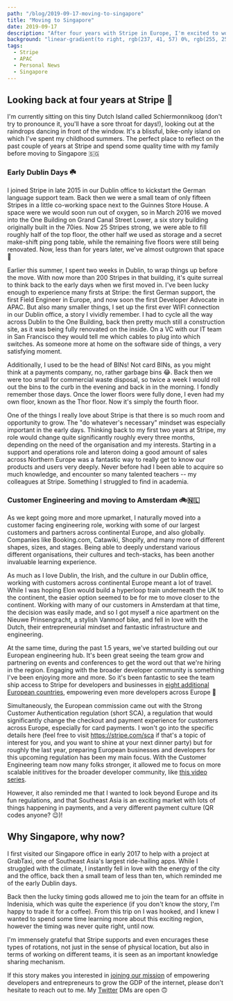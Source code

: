 ```yaml
---
path: "/blog/2019-09-17-moving-to-singapore"
title: "Moving to Singapore"
date: 2019-09-17
description: "After four years with Stripe in Europe, I'm excited to work with and learn from Southeast Asia's entrepreneurial developers."
background: "linear-gradient(to right, rgb(237, 41, 57) 0%, rgb(255, 255, 255) 150%)"
tags:
  - Stripe
  - APAC
  - Personal News
  - Singapore
---
```


## Looking back at four years at Stripe 🥳

I'm currently sitting on this tiny Dutch Island called Schiermonnikoog (don't try to pronounce it, you'll have a sore throat for days!), looking out at the raindrops dancing in front of the window. It's a blissful, bike-only island on which I've spent my childhood summers. The perfect place to reflect on the past couple of years at Stripe and spend some quality time with my family before moving to Singapore 🇸🇬

### Early Dublin Days ☘️

I joined Stripe in late 2015 in our Dublin office to kickstart the German language support team. Back then we were a small team of only fifteen Stripes in a little co-working space next to the Guinnes Store House. A space were we would soon run out of oxygen, so in March 2016 we moved into the One Building on Grand Canal Street Lower, a six story building originally built in the 70ies. Now 25 Stripes strong, we were able to fill roughly half of the top floor, the other half we used as storage and a secret make-shift ping pong table, while the remaining five floors were still being renovated. Now, less than for years later, we've almost outgrown that space 🤯

Earlier this summer, I spent two weeks in Dublin, to wrap things up before the move. With now more than 200 Stripes in that building, it's quite surreal to think back to the early days when we first moved in. I've been lucky enough to experience many firsts at Stripe: the first German support, the first Field Engineer in Europe, and now soon the first Developer Advocate in APAC. But also many smaller things, I set up the first ever WIFI connection in our Dublin office, a story I vividly remember. I had to cycle all the way across Dublin to the One Building, back then pretty much still a construction site, as it was being fully renovated on the inside. On a VC with our IT team in San Francisco they would tell me which cables to plug into which switches. As someone more at home on the software side of things, a very satisfying moment.

Additionally, I used to be the head of BINs! Not card BINs, as you might think at a payments company, no, rather garbage bins 😂. Back then we were too small for commercial waste disposal, so twice a week I would roll out the bins to the curb in the evening and back in in the morning. I fondly remember those days. Once the lower floors were fully done, I even had my own floor, known as the Thor floor. Now it's simply the fourth floor.

One of the things I really love about Stripe is that there is so much room and opportunity to grow. The "do whatever's necessary" mindset was especially important in the early days. Thinking back to my first two years at Stripe, my role would change quite significantly roughly every three months, depending on the need of the organisation and my interests. Starting in a support and operations role and lateron doing a good amount of sales across Northern Europe was a fantastic way to really get to know our products and users very deeply. Never before had I been able to acquire so much knowledge, and encounter so many talented teachers -- my colleagues at Stripe. Something I struggled to find in academia.

### Customer Engineering and moving to Amsterdam 🚲🇳🇱

As we kept going more and more upmarket, I naturally moved into a customer facing engineering role, working with some of our largest customers and partners across continental Europe, and also globally. Companies like Booking.com, Catawiki, Shopify, and many more of different shapes, sizes, and stages. Being able to deeply understand various different organisations, their cultures and tech-stacks, has been another invaluable learning experience.

As much as I love Dublin, the Irish, and the culture in our Dublin office, working with customers across continental Europe meant a lot of travel. While I was hoping Elon would build a hyperloop train underneath the UK to the continent, the easier option seemed to be for me to move closer to the continent. Working with many of our customers in Amsterdam at that time, the decision was easily made, and so I got myself a nice apartment on the Nieuwe Prinsengracht, a stylish Vanmoof bike, and fell in love with the Dutch, their entrepreneurial mindset and fantastic infrastructure and engineering.

At the same time, during the past 1.5 years, we've started building out our European engineering hub. It's been great seeing the team grow and partnering on events and conferences to get the word out that we're hiring in the region. Engaging with the broader developer community is something I've been enjoying more and more. So it's been fantastic to see the team ship access to Stripe for developers and businesses in [eight additional European countries](https://stripe.com/en-nl/blog/stripe-expands-in-europe), empowering even more developers across Europe 🎉

Simultaneously, the European commission came out with the Strong Customer Authentication regulation (short SCA), a regulation that would significantly change the checkout and payment experience for customers across Europe, especially for card payments. I won't go into the specific details here (feel free to visit https://stripe.com/sca if that's a topic of interest for you, and you want to shine at your next dinner party) but for roughly the last year, preparing European businesses and developers for this upcoming regulation has been my main focus. With the Customer Engineering team now many folks stronger, it allowed me to focus on more scalable inititives for the broader developer community, like [this video series](https://www.youtube.com/playlist?list=PLcoWp8pBTM3A4OtsOeufGABceMlKJZmFQ).

However, it also reminded me that I wanted to look beyond Europe and its fun regulations, and that Southeast Asia is an exciting market with lots of things happening in payments, and a very different payment culture (QR codes anyone? 😉)!

## Why Singapore, why now?

I first visited our Singapore office in early 2017 to help with a project at GrabTaxi, one of Southeast Asia's largest ride-hailing apps. While I struggled with the climate, I instantly fell in love with the energy of the city and the office, back then a small team of less than ten, which reminded me of the early Dublin days.

Back then the lucky timing gods allowed me to join the team for an offsite in Indenisia, which was quite the experience (if you don't know the story, I'm happy to trade it for a coffee). From this trip on I was hooked, and I knew I wanted to spend some time learning more about this exciting region, however the timing was never quite right, until now.

I'm immensely grateful that Stripe supports and even encurages these types of rotations, not just in the sense of physical location, but also in terms of working on different teams, it is seen as an important knowledge sharing mechanism.

If this story makes you interested in [joining our mission](https://stripe.com/jobs/) of empowering developers and entrepreneurs to grow the GDP of the internet, please don't hesitate to reach out to me. My [Twitter](https://twitter.com/thorwebdev/) DMs are open 🙃
